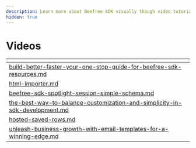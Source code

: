 ```yaml
---
description: Learn more about Beefree SDK visually though video tutorials and explorations.
hidden: true
---
```


# Videos

<table data-card-size="large" data-view="cards"><thead><tr><th data-type="content-ref"></th></tr></thead><tbody><tr><td><a href="build-better-faster-your-one-stop-guide-for-beefree-sdk-resources.md">build-better-faster-your-one-stop-guide-for-beefree-sdk-resources.md</a></td></tr><tr><td><a href="html-importer.md">html-importer.md</a></td></tr><tr><td><a href="beefree-sdk-spotlight-session-simple-schema.md">beefree-sdk-spotlight-session-simple-schema.md</a></td></tr><tr><td><a href="the-best-way-to-balance-customization-and-simplicity-in-sdk-development.md">the-best-way-to-balance-customization-and-simplicity-in-sdk-development.md</a></td></tr><tr><td><a href="hosted-saved-rows.md">hosted-saved-rows.md</a></td></tr><tr><td><a href="unleash-business-growth-with-email-templates-for-a-winning-edge.md">unleash-business-growth-with-email-templates-for-a-winning-edge.md</a></td></tr></tbody></table>
